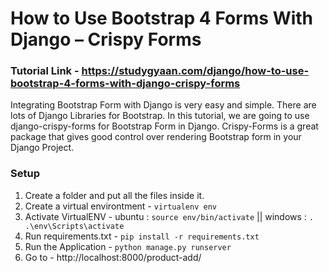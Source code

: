 # How to Use Bootstrap 4 Forms With Django – Crispy Forms

### Tutorial Link - https://studygyaan.com/django/how-to-use-bootstrap-4-forms-with-django-crispy-forms

Integrating Bootstrap Form with Django is very easy and simple. There are lots of Django Libraries for Bootstrap. In this tutorial, we are going to use django-crispy-forms for Bootstrap Form in Django. Crispy-Forms is a great package that gives good control over rendering Bootstrap form in your Django Project.

### Setup
1. Create a folder and put all the files inside it.
2. Create a virtual environtment - `virtualenv env`
3. Activate VirtualENV - ubuntu : `source env/bin/activate` || windows : `. .\env\Scripts\activate`
4. Run requirements.txt - `pip install -r requirements.txt`
5. Run the Application - `python manage.py runserver`
6. Go to - http://localhost:8000/product-add/
